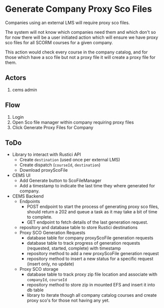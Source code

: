 # Generate Company Proxy Sco Files

Companies using an external LMS will require proxy sco files.

The system will not know which companies need them and which don't so for now there will be a user initiated action which will ensure we have proxy sco files for all SCORM courses for a given company.

This action would check every course in the company catalog, and for those which have a sco file but not a proxy file it will create a proxy file for them.

## Actors
1. cems admin

## Flow
1. Login
1. Open Sco file manager within company requiring proxy files
1. Click Generate Proxy Files for Company

## ToDo
- Library to interact with Rustici API
  - Create `destination` (used once per external LMS)
  - Create dispatch (`courseId`, `destination`)
  - Download proxyScoFile
- CEMS UI
  - Add Generate button to ScoFileManager
  - Add a timestamp to indicate the last time they where generated for company.
- CEMS Backend
  - Endpoints
    - POST endpoint to start the process of generating proxy sco files, should return a 202 and queue a task as it may take a bit of time to complete.
    - GET endpoint to fetch details of the last generation request.
  - repository and database table to store Rustici destinations
  - Proxy SCO Generation Requests
    - database table for company proxyScoFile generation requests
    - database table to track progress of generation requests (requested, started, complete) with timestamp
    - repository method to add a new proxyScoFile generation request
    - repository method to insert a new status for a specific request (insert only, no update)
  - Proxy SCO storage
    - database table to track proxy zip file location and associate with `companyId`, `courseId`
    - repository method to store zip in mounted EFS and insert it into db table
    - library to iterate though all company catalog courses and create proxy sco's for those not having any yet.
